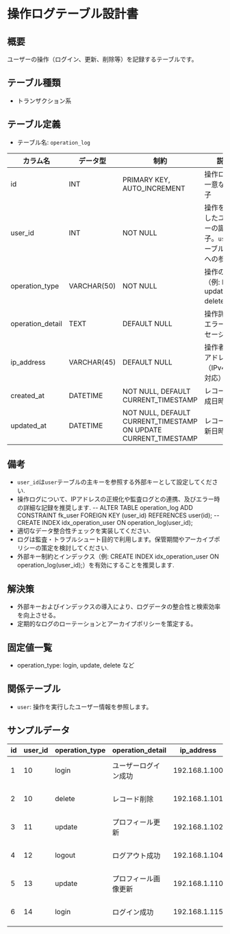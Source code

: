 # 操作ログテーブル設計書

## 概要

ユーザーの操作（ログイン、更新、削除等）を記録するテーブルです。

## テーブル種類
- トランザクション系

## テーブル定義

- テーブル名: `operation_log`

| カラム名         | データ型      | 制約                                      | 説明                                               |
|------------------|---------------|-------------------------------------------|----------------------------------------------------|
| id               | INT           | PRIMARY KEY, AUTO_INCREMENT               | 操作ログの一意な識別子                              |
| user_id          | INT           | NOT NULL                                  | 操作を実行したユーザーの識別子。`user`テーブルの `id`への参照 |
| operation_type   | VARCHAR(50)   | NOT NULL                                  | 操作の種類（例: login, update, delete等）          |
| operation_detail | TEXT          | DEFAULT NULL                              | 操作詳細、エラーメッセージ等                        |
| ip_address       | VARCHAR(45)   | DEFAULT NULL                              | 操作者のIPアドレス（IPv4/IPv6対応）                |
| created_at       | DATETIME      | NOT NULL, DEFAULT CURRENT_TIMESTAMP        | レコード作成日時                                  |
| updated_at       | DATETIME      | NOT NULL, DEFAULT CURRENT_TIMESTAMP ON UPDATE CURRENT_TIMESTAMP | レコード更新日時            |

## 備考

- `user_id`は`user`テーブルの主キーを参照する外部キーとして設定してください.
- 操作ログについて、IPアドレスの正規化や監査ログとの連携、及びエラー時の詳細な記録を推奨します.
-- ALTER TABLE operation_log ADD CONSTRAINT fk_user FOREIGN KEY (user_id) REFERENCES user(id);
-- CREATE INDEX idx_operation_user ON operation_log(user_id);
- 適切なデータ整合性チェックを実装してください.
- ログは監査・トラブルシュート目的で利用します。保管期間やアーカイブポリシーの策定を検討してください.
- 外部キー制約とインデックス（例: CREATE INDEX idx_operation_user ON operation_log(user_id);）を有効にすることを推奨します.

## 解決策
- 外部キーおよびインデックスの導入により、ログデータの整合性と検索効率を向上させる。
- 定期的なログのローテーションとアーカイブポリシーを策定する。

## 固定値一覧
- operation_type: login, update, delete など

## 関係テーブル
- `user`: 操作を実行したユーザー情報を参照します。

## サンプルデータ

| id | user_id | operation_type | operation_detail      | ip_address      | created_at           | updated_at           |
|----|---------|----------------|-----------------------|-----------------|----------------------|----------------------|
| 1  | 10      | login          | ユーザーログイン成功  | 192.168.1.100   | 2023-10-01 00:00:00  | 2023-10-01 00:00:00  |
| 2  | 10      | delete         | レコード削除         | 192.168.1.101   | 2023-11-05 00:00:00  | 2023-11-05 00:00:00  |
| 3  | 11      | update         | プロフィール更新     | 192.168.1.102   | 2023-12-01 00:00:00  | 2023-12-01 00:00:00  |
| 4  | 12      | logout         | ログアウト成功       | 192.168.1.104   | 2023-12-15 00:00:00  | 2023-12-15 00:00:00  |
| 5  | 13      | update         | プロフィール画像更新 | 192.168.1.110   | 2023-12-20 00:00:00  | 2023-12-20 00:00:00  |
| 6  | 14      | login          | ログイン成功         | 192.168.1.115   | 2023-12-25 00:00:00  | 2023-12-25 00:00:00  |
